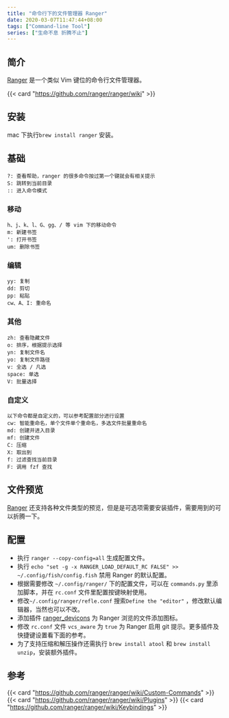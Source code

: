 ```yaml
---
title: "命令行下的文件管理器 Ranger"
date: 2020-03-07T11:47:44+08:00
tags: ["Command-line Tool"]
series: ["生命不息 折腾不止"]
---
```


## 简介

[Ranger](https://github.com/ranger/ranger) 是一个类似 Vim 键位的命令行文件管理器。

{{< card "https://github.com/ranger/ranger/wiki" >}}

## 安装

mac 下执行`brew install ranger` 安装。

## 基础

```
?: 查看帮助，ranger 的很多命令按过第一个键就会有相关提示
S: 跳转到当前目录
:: 进入命令模式
```

### 移动

```
h、j、k、l、G、gg、/ 等 vim 下的移动命令
m: 新建书签
': 打开书签
um: 删除书签
```

### 编辑

```
yy: 复制
dd: 剪切
pp: 粘贴
cw、A、I: 重命名
```

### 其他

```
zh: 查看隐藏文件
o: 排序，根据提示选择
yn: 复制文件名
yo: 复制文件路径
v: 全选 / 凡选
space: 单选
V: 批量选择
```

### 自定义

```
以下命令都是自定义的，可以参考配置部分进行设置
cw: 智能重命名，单个文件单个重命名，多选文件批量重命名
md: 创建并进入目录
mf: 创建文件
C: 压缩
X: 取出到
f: 过滤查找当前目录
F: 调用 fzf 查找
```

## 文件预览

[Ranger](https://github.com/ranger/ranger) 还支持各种文件类型的预览，但是是可选项需要安装插件，需要用到的可以折腾一下。

## 配置

- 执行 `ranger --copy-config=all` 生成配置文件。
- 执行 `echo "set -g -x RANGER_LOAD_DEFAULT_RC FALSE" >> ~/.config/fish/config.fish` 禁用 Ranger 的默认配置。
- 根据需要修改 `~/.config/ranger/` 下的配置文件，可以在 `commands.py` 里添加脚本，并在 `rc.conf` 文件里配置按键映射使用。
- 修改`~/.config/ranger/refle.conf` 搜索`Define the "editor"` ，修改默认编辑器，当然也可以不改。
- 添加插件 [ranger_devicons](https://github.com/alexanderjeurissen/ranger_devicons) 为 Ranger 浏览的文件添加图标。
- 修改 `rc.conf` 文件 `vcs_aware` 为 `true` 为 Ranger 启用 git 提示。更多插件及快捷键设置看下面的参考。
- 为了支持压缩和解压操作还需执行 `brew install atool` 和 `brew install unzip`，安装额外插件。

## 参考

{{< card "https://github.com/ranger/ranger/wiki/Custom-Commands" >}}
{{< card "https://github.com/ranger/ranger/wiki/Plugins" >}}
{{< card "https://github.com/ranger/ranger/wiki/Keybindings" >}}
